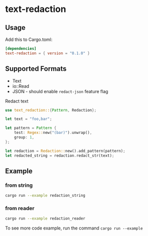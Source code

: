 # text-redaction


## Usage
Add this to Cargo.toml:
```toml
[dependencies]
text-redaction = { version = "0.1.0" }
```

## Supported Formats

 - Text
 - io::Read
 - JSON - should enable `redact-json` feature flag



Redact text

```rs
use text_redaction::{Pattern, Redaction};

let text = "foo,bar";

let pattern = Pattern {
    test: Regex::new("(bar)").unwrap(),
    group: 1,
};

let redaction = Redaction::new().add_pattern(pattern);
let redacted_string = redaction.redact_str(text);
```


## Example

### from string 
```sh
cargo run --example redaction_string
```
### from reader 
```sh
cargo run --example redaction_reader
```

To see more code example, run the command `cargo run --example`
